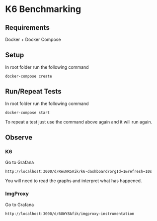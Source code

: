 # K6 Benchmarking

## Requirements

Docker + Docker Compose

## Setup

In root folder run the following command

`docker-compose create`

## Run/Repeat Tests

In root folder run the following command

`docker-compose start`

To repeat a test just use the command above again and it will run again.

## Observe 

### K6 

Go to Grafana

`http://localhost:3000/d/ReuNR5Aik/k6-dashboard?orgId=1&refresh=10s`

You will need to read the graphs and interpret what has happened.

### ImgProxy

Go to Grafana

`http://localhost:3000/d/6UWY8Afik/imgproxy-instrumentation`


